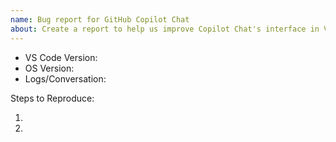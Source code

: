 ```yaml
---
name: Bug report for GitHub Copilot Chat
about: Create a report to help us improve Copilot Chat's interface in VS Code
---
```


<!-- Please search existing issues to avoid creating duplicates -->
<!-- Please attach logs and copy the Chat conversation to help us diagnose your issue -->
<!-- Also please test using the latest insiders build to make sure your issue has not already been fixed: https://code.visualstudio.com/insiders/ -->

- VS Code Version:
- OS Version:
- Logs/Conversation:

Steps to Reproduce:

1.
2.